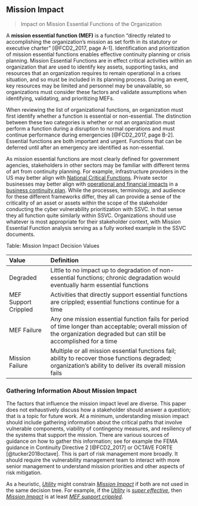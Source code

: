 ## Mission Impact
> Impact on Mission Essential Functions of the Organization

A **mission essential function (MEF)** is a function “directly related to accomplishing the organization’s mission as set forth in its statutory or executive charter” [@FCD2_2017, page A-1]. Identification and prioritization of mission essential functions enables effective continuity planning or crisis planning. Mission Essential Functions are in effect critical activities within an organization that are used to identify key assets, supporting tasks, and resources that an organization requires to remain operational in a crises situation, and so must be included in its planning process. During an event, key resources may be limited and personnel may be unavailable, so organizations must consider these factors and validate assumptions when identifying, validating, and prioritizing MEFs.

When reviewing the list of organizational functions, an organization must first identify whether a function is essential or non-essential. The distinction between these two categories is whether or not an organization must perform a function during a disruption to normal operations and must continue performance during emergencies [@FCD2_2017, page B-2]. Essential functions are both important and urgent. Functions that can be deferred until after an emergency are identified as non-essential.

As mission essential functions are most clearly defined for government agencies, stakeholders in other sectors may be familiar with different terms of art from continuity planning. For example, infrastructure providers in the US may better align with [National Critical Functions](https://www.cisa.gov/national-critical-functions). Private sector businesses may better align with [operational and financial impacts](https://www.ready.gov/sites/default/files/2020-03/business-impact-analysis-worksheet.pdf) in a [business continuity plan](https://www.ready.gov/business-continuity-plan). While the processes, terminology, and audience for these different frameworks differ, they all can provide a sense of the criticality of an asset or assets within the scope of the stakeholder conducting the cyber vulnerability prioritization with SSVC. In that sense they all function quite similarly within SSVC. Organizations should use whatever is most appropriate for their stakeholder context, with Mission Essential Function analysis serving as a fully worked example in the SSVC documents. 

Table:  Mission Impact Decision Values

| Value | Definition  |
| :--- | :---------- |
| Degraded | Little to no impact up to degradation of non-essential functions; chronic degradation would eventually harm essential functions                                                                     |
| MEF Support Crippled   | Activities that directly support essential functions are crippled; essential functions continue for a time                                                                |
| MEF Failure            | Any one mission essential function fails for period of time longer than acceptable; overall mission of the organization degraded but can still be accomplished for a time |
| Mission Failure        | Multiple or all mission essential functions fail; ability to recover those functions degraded; organization’s ability to deliver its overall mission fails                |

### Gathering Information About Mission Impact

The factors that influence the mission impact level are diverse. This paper does not exhaustively discuss how a stakeholder should answer a question; that is a topic for future work. At a minimum, understanding mission impact should include gathering information about the critical paths that involve vulnerable components, viability of contingency measures, and resiliency of the systems that support the mission. There are various sources of guidance on how to gather this information; see for example the FEMA guidance in Continuity Directive 2 [@FCD2_2017] or OCTAVE FORTE [@tucker2018octave]. This is part of risk management more broadly. It should require the vulnerability management team to interact with more senior management to understand mission priorities and other aspects of risk mitigation.

As a heuristic, [*Utility*](#utility) might constrain [*Mission Impact*](#mission-impact) if both are not used in the same decision tree.
For example, if the [*Utility*](#utility) is [*super effective*](#utility), then [*Mission Impact*](#mission-impact) is at least [*MEF support crippled*](#mission-impact).

